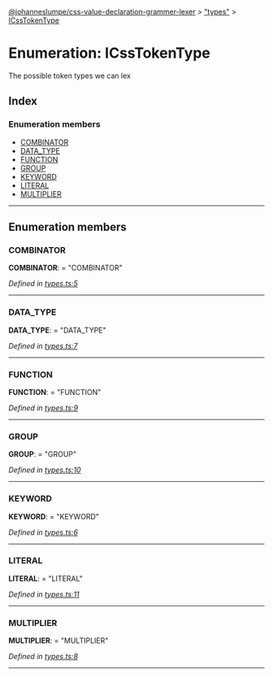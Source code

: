 [@johanneslumpe/css-value-declaration-grammer-lexer](../README.md) > ["types"](../modules/_types_.md) > [ICssTokenType](../enums/_types_.icsstokentype.md)

# Enumeration: ICssTokenType

The possible token types we can lex

## Index

### Enumeration members

* [COMBINATOR](_types_.icsstokentype.md#combinator)
* [DATA_TYPE](_types_.icsstokentype.md#data_type)
* [FUNCTION](_types_.icsstokentype.md#function)
* [GROUP](_types_.icsstokentype.md#group)
* [KEYWORD](_types_.icsstokentype.md#keyword)
* [LITERAL](_types_.icsstokentype.md#literal)
* [MULTIPLIER](_types_.icsstokentype.md#multiplier)

---

## Enumeration members

<a id="combinator"></a>

###  COMBINATOR

**COMBINATOR**:  = "COMBINATOR"

*Defined in [types.ts:5](https://github.com/johanneslumpe/css-value-declaration-grammer-lexer/blob/2d14583/src/types.ts#L5)*

___
<a id="data_type"></a>

###  DATA_TYPE

**DATA_TYPE**:  = "DATA_TYPE"

*Defined in [types.ts:7](https://github.com/johanneslumpe/css-value-declaration-grammer-lexer/blob/2d14583/src/types.ts#L7)*

___
<a id="function"></a>

###  FUNCTION

**FUNCTION**:  = "FUNCTION"

*Defined in [types.ts:9](https://github.com/johanneslumpe/css-value-declaration-grammer-lexer/blob/2d14583/src/types.ts#L9)*

___
<a id="group"></a>

###  GROUP

**GROUP**:  = "GROUP"

*Defined in [types.ts:10](https://github.com/johanneslumpe/css-value-declaration-grammer-lexer/blob/2d14583/src/types.ts#L10)*

___
<a id="keyword"></a>

###  KEYWORD

**KEYWORD**:  = "KEYWORD"

*Defined in [types.ts:6](https://github.com/johanneslumpe/css-value-declaration-grammer-lexer/blob/2d14583/src/types.ts#L6)*

___
<a id="literal"></a>

###  LITERAL

**LITERAL**:  = "LITERAL"

*Defined in [types.ts:11](https://github.com/johanneslumpe/css-value-declaration-grammer-lexer/blob/2d14583/src/types.ts#L11)*

___
<a id="multiplier"></a>

###  MULTIPLIER

**MULTIPLIER**:  = "MULTIPLIER"

*Defined in [types.ts:8](https://github.com/johanneslumpe/css-value-declaration-grammer-lexer/blob/2d14583/src/types.ts#L8)*

___

